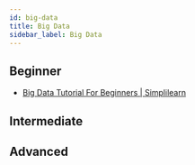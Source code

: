 ```yaml
---
id: big-data
title: Big Data
sidebar_label: Big Data
---
```


## Beginner

- [Big Data Tutorial For Beginners | Simplilearn](https://www.youtube.com/watch?v=uzIlR5eoqmo)

## Intermediate

## Advanced
